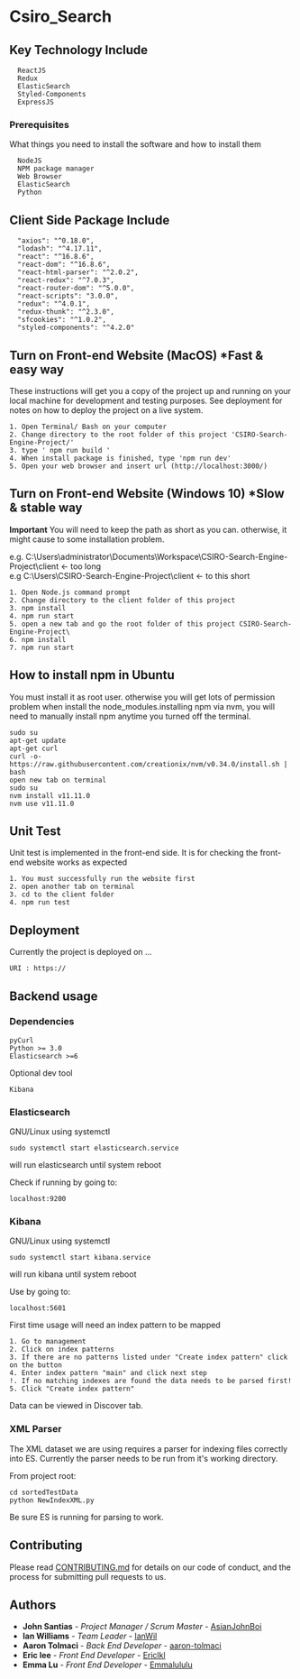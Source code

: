 # Csiro_Search

## Key Technology Include
```
  ReactJS
  Redux
  ElasticSearch
  Styled-Components
  ExpressJS
```
### Prerequisites

What things you need to install the software and how to install them

```
  NodeJS
  NPM package manager
  Web Browser
  ElasticSearch
  Python
```

## Client Side Package Include
```
  "axios": "^0.18.0",
  "lodash": "^4.17.11",
  "react": "^16.8.6",
  "react-dom": "^16.8.6",
  "react-html-parser": "^2.0.2",
  "react-redux": "^7.0.3",
  "react-router-dom": "^5.0.0",
  "react-scripts": "3.0.0",
  "redux": "^4.0.1",
  "redux-thunk": "^2.3.0",
  "sfcookies": "^1.0.2",
  "styled-components": "^4.2.0"
```

## Turn on Front-end Website (MacOS) *Fast & easy way 

These instructions will get you a copy of the project up and running on your local machine for development and testing purposes. See deployment for notes on how to deploy the project on a live system.

```
1. Open Terminal/ Bash on your computer
2. Change directory to the root folder of this project 'CSIRO-Search-Engine-Project/'
3. type ' npm run build '
4. When install package is finished, type 'npm run dev'
5. Open your web browser and insert url (http://localhost:3000/)

```

## Turn on Front-end Website (Windows 10) *Slow & stable way

**Important** You will need to keep the path as short as you can. otherwise, it might cause to some installation problem.

e.g. C:\Users\administrator\Documents\Workspace\CSIRO-Search-Engine-Project\client <- too long <br/>
e.g  C:\Users\CSIRO-Search-Engine-Project\client <- to this short

```
1. Open Node.js command prompt
2. Change directory to the client folder of this project 
3. npm install
4. npm run start
5. open a new tab and go the root folder of this project CSIRO-Search-Engine-Project\
6. npm install
7. npm run start

```


## How to install npm in Ubuntu
  You must install it as root user. otherwise you will get lots of permission problem when install the node_modules.installing npm via nvm, you will need to manually install npm anytime you turned off the terminal.

```
sudo su
apt-get update
apt-get curl
curl -o- https://raw.githubusercontent.com/creationix/nvm/v0.34.0/install.sh | bash
open new tab on terminal
sudo su
nvm install v11.11.0
nvm use v11.11.0
```

## Unit Test

Unit test is implemented in the front-end side. It is for checking the front-end website works as expected

```
1. You must successfully run the website first
2. open another tab on terminal
3. cd to the client folder
4. npm run test
```

## Deployment

Currently the project is deployed on ... 

```
URI : https://
```

## Backend usage

### Dependencies

```
pyCurl
Python >= 3.0
Elasticsearch >=6
```
Optional dev tool
```
Kibana
```

### Elasticsearch

GNU/Linux using systemctl
```
sudo systemctl start elasticsearch.service
```
will run elasticsearch until system reboot

Check if running by going to:
```
localhost:9200
```

### Kibana

GNU/Linux using systemctl
```
sudo systemctl start kibana.service
```
will run kibana until system reboot

Use by going to:
```
localhost:5601
```

First time usage will need an index pattern to be mapped
```
1. Go to management
2. Click on index patterns
3. If there are no patterns listed under "Create index pattern" click on the button
4. Enter index pattern "main" and click next step
!. If no matching indexes are found the data needs to be parsed first!
5. Click "Create index pattern"
```

Data can be viewed in Discover tab.

### XML Parser
The XML dataset we are using requires a parser for indexing files correctly into ES.
Currently the parser needs to be run from it's working directory.

From project root:
```
cd sortedTestData
python NewIndexXML.py
```
Be sure ES is running for parsing to work.

## Contributing

Please read [CONTRIBUTING.md](https://gist.github.com/PurpleBooth/b24679402957c63ec426) for details on our code of conduct, and the process for submitting pull requests to us.

## Authors

* **John Santias** - *Project Manager / Scrum Master* - [AsianJohnBoi](https://github.com/AsianJohnBoi)
* **lan Williams** - *Team Leader* - [IanWil](https://github.com/IanWil)
* **Aaron Tolmaci** - *Back End Developer* - [aaron-tolmaci](https://github.com/aaron-tolmaci)
* **Eric lee** - *Front End Developer* - [Ericlkl](https://github.com/Ericlkl)
* **Emma Lu** - *Front End Developer* - [Emmalululu](https://github.com/Emmalululu)
